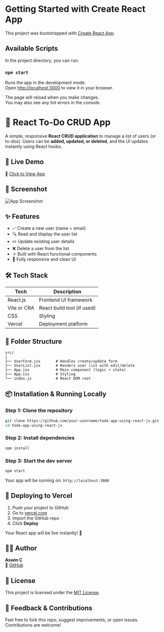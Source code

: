 # Getting Started with Create React App

This project was bootstrapped with [Create React App](https://github.com/facebook/create-react-app).

## Available Scripts

In the project directory, you can run:

### `npm start`

Runs the app in the development mode.\
Open [http://localhost:3000](http://localhost:3000) to view it in your browser.

The page will reload when you make changes.\
You may also see any lint errors in the console.
# 📝 React To-Do CRUD App

A simple, responsive **React CRUD application** to manage a list of users (or to-dos). Users can be **added, updated, or deleted**, and the UI updates instantly using React hooks.

## 🚀 Live Demo  
🔗 [Click to View App](https://todo-app-using-react-js-seven.vercel.app/)

## 📸 Screenshot

![App Screenshot](https://via.placeholder.com/800x400?text=React+ToDo+CRUD+App+Screenshot)

## ✨ Features

- ✅ Create a new user (name + email)
- 🔍 Read and display the user list
- ✏️ Update existing user details
- ❌ Delete a user from the list
- ⚛️ Built with React functional components
- 🎯 Fully responsive and clean UI

## 🛠 Tech Stack

| Tech         | Description                          |
|--------------|--------------------------------------|
| React.js     | Frontend UI framework                |
| Vite or CRA  | React build tool (if used)           |
| CSS          | Styling                              |
| Vercel       | Deployment platform                  |

## 📁 Folder Structure

```
src/
│
├── UserForm.jsx       # Handles create/update form
├── UserList.jsx       # Renders user list with edit/delete
├── App.jsx            # Main component (logic + state)
├── App.css            # Styling
└── index.js           # React DOM root
```

## 📦 Installation & Running Locally

### Step 1: Clone the repository
```bash
git clone https://github.com/your-username/todo-app-using-react-js.git
cd todo-app-using-react-js
```

### Step 2: Install dependencies
```bash
npm install
```

### Step 3: Start the dev server
```bash
npm start
```

Your app will be running on: `http://localhost:3000`

## 🚀 Deploying to Vercel

1. Push your project to GitHub
2. Go to [vercel.com](https://vercel.com)
3. Import the GitHub repo
4. Click **Deploy**

Your React app will be live instantly! 🎉

## 🧑‍💻 Author

**Aswin C**  
🔗 [GitHub](https://github.com/aswin24012004)

## 📄 License

This project is licensed under the [MIT License](LICENSE).

## 🙌 Feedback & Contributions

Feel free to fork this repo, suggest improvements, or open issues. Contributions are welcome!
